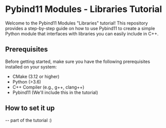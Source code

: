 # Pybind11 Modules - Libraries Tutorial

Welcome to the Pybind11 Modules "Libraries" tutorial! This repository provides a step-by-step guide on how to use Pybind11 to create a simple Python module that interfaces with libraries you can easily include in C++.

## Prerequisites

Before getting started, make sure you have the following prerequisites installed on your system:

- CMake (3.12 or higher)
- Python (>3.6)
- C++ Compiler (e.g., g++, clang++)
- Pybind11 (We'll include this in the tutorial)

## How to set it up
 -- part of the tutorial :)

